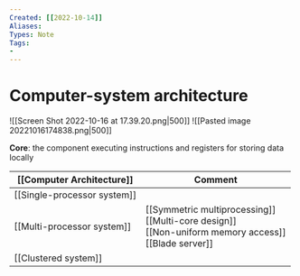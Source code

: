 ```yaml
---
Created: [[2022-10-14]]
Aliases: 
Types: Note
Tags: 
- 
---
```

# Computer-system architecture
![[Screen Shot 2022-10-16 at 17.39.20.png|500]]
![[Pasted image 20221016174838.png|500]]

**Core**: the component executing instructions and registers for storing data locally

| [[Computer Architecture]]   | Comment |
| --------------------------- | ------- |
| [[Single-processor system]] |         |
| [[Multi-processor system]]  | [[Symmetric multiprocessing]]<br>[[Multi-core design]]<br>[[Non-uniform memory access]]<br>[[Blade server]]        |
| [[Clustered system]]        |         |
